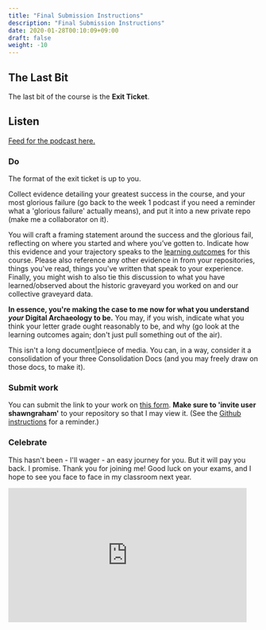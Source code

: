 ```yaml
---
title: "Final Submission Instructions"
description: "Final Submission Instructions"
date: 2020-01-28T00:10:09+09:00
draft: false
weight: -10
---
```


## The Last Bit

The last bit of the course is the **Exit Ticket**.

## Listen

[Feed for the podcast here.](https://anchor.fm/s/1c3d3bfc/podcast/rss)

### Do

The format of the exit ticket is up to you.

Collect evidence detailing your greatest success in the course, and your most glorious failure (go back to the week 1 podcast if you need a reminder what a 'glorious failure' actually means), and put it into a new private repo (make me a collaborator on it).

You will craft a framing statement around the success and the glorious fail, reflecting on where you started and where you’ve gotten to. Indicate how this evidence and your trajectory speaks to the [learning outcomes](/docs/2-learning-outcomes) for this course. Please also reference any other evidence in from your repositories, things you've read, things you've written that speak to your experience. Finally, you might wish to also tie this discussion to what you have learned/observed about the historic graveyard you worked on and our collective graveyard data.

**In essence, you're making the case to me now for what you understand _your_ Digital Archaeology to be.** You may, if you wish, indicate what you think your letter grade ought reasonably to be, and why (go look at the learning outcomes again; don't just pull something out of the air).

This isn't a long document|piece of media. You can, in a way, consider it a consolidation of your three Consolidation Docs (and you may freely draw on those docs, to make it).

### Submit work

You can submit the link to your work on [this form](https://forms.gle/9BMvFeFda9qq36fAA). **Make sure to 'invite user shawngraham'** to your repository so that I may view it. (See the [Github instructions](/week/1/github) for a reminder.)

### Celebrate

This hasn't been - I'll wager - an easy journey for you. But it will pay you back. I promise. Thank you for joining me! Good luck on your exams, and I hope to see you face to face in my classroom next year.

<iframe src="https://giphy.com/embed/4GY3ljn0SuvrpvxIck" width="480" height="270" frameBorder="0" class="giphy-embed" allowFullScreen></iframe>
